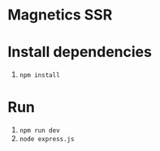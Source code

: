 # Magnetics SSR


# Install dependencies
1. `npm install`

# Run
1. `npm run dev`
2. `node express.js`
